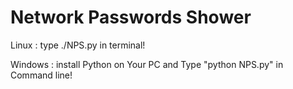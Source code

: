 # Network Passwords Shower

Linux : 
type ./NPS.py in terminal!

Windows : 
install Python on Your PC and Type "python NPS.py" in Command line!
